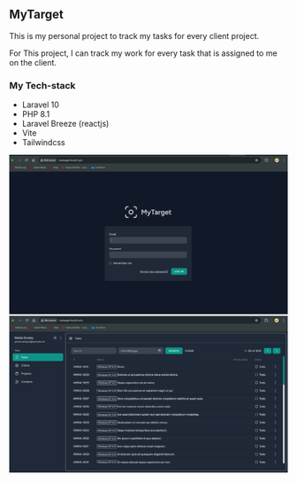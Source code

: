 ## MyTarget

This is my personal project to track my tasks for every client project.
<p>For This project, I can track my work for every task that is assigned to me on the client.</p>

### My Tech-stack
- Laravel 10
- PHP 8.1
- Laravel Breeze (reactjs)
- Vite
- Tailwindcss

<img src="/public/ss/login.png" alt="login.png">

<img src="/public/ss/task.png" alt="Task.png">

